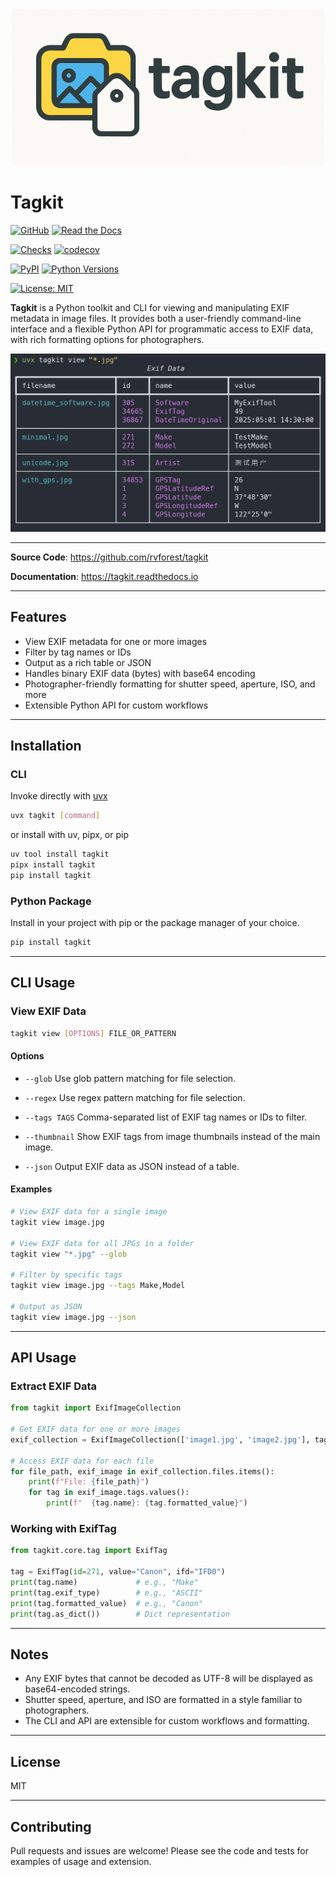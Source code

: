 <!-- markdownlint-disable MD033 MD041 -->
<div align="center">
  <picture>
    <source media="(prefers-color-scheme: dark)" srcset="https://raw.githubusercontent.com/rvforest/tagkit/main/docs/source/_static/logo/tagkit-logo-dark.png" width="500">
<img alt="Tagkit Logo" src="https://raw.githubusercontent.com/rvforest/tagkit/main/docs/source/_static/logo/tagkit-logo-light.png" width="500">
  </picture>
</div>

# Tagkit

[![GitHub](https://img.shields.io/badge/GitHub-rvforest%2Ftagkit-blue?logo=github)](https://github.com/rvforest/tagkit)
[![Read the Docs](https://img.shields.io/readthedocs/tagkit)](https://tagkit.readthedocs.io)

[![Checks](https://img.shields.io/github/check-runs/rvforest/tagkit/main)](https://github.com/rvforest/tagkit/actions/workflows/run-checks.yaml?query=branch%3Amain)
[![codecov](https://codecov.io/gh/rvforest/tagkit/graph/badge.svg?token=JXB4LR2241)](https://codecov.io/gh/rvforest/tagkit)

[![PyPI](https://img.shields.io/pypi/v/tagkit.svg)](https://pypi.org/project/tagkit/)
[![Python Versions](https://img.shields.io/pypi/pyversions/tagkit.svg)](https://pypi.org/project/tagkit/)

[![License: MIT](https://img.shields.io/badge/License-MIT-blue.svg)](https://opensource.org/licenses/MIT)

**Tagkit** is a Python toolkit and CLI for viewing and manipulating EXIF metadata in image files. It provides both a user-friendly command-line interface and a flexible Python API for programmatic access to EXIF data, with rich formatting options for photographers.

![Screenshot: tagkit CLI table output](https://github.com/rvforest/tagkit/blob/main/docs/source/_static/screenshots/cli-table-example.png?raw=true)

---

**Source Code**: <https://github.com/rvforest/tagkit>

**Documentation**: <https://tagkit.readthedocs.io>

---

## Features

- View EXIF metadata for one or more images
- Filter by tag names or IDs
- Output as a rich table or JSON
- Handles binary EXIF data (bytes) with base64 encoding
- Photographer-friendly formatting for shutter speed, aperture, ISO, and more
- Extensible Python API for custom workflows

---

## Installation

### CLI

Invoke directly with [uvx](https://docs.astral.sh/uv/#tools)

```bash
uvx tagkit [command]
```

or install with uv, pipx, or pip

```bash
uv tool install tagkit
pipx install tagkit
pip install tagkit
```

### Python Package

Install in your project with pip or the package manager of your choice.

```bash
pip install tagkit
```

---

## CLI Usage

### View EXIF Data

```bash
tagkit view [OPTIONS] FILE_OR_PATTERN
```

#### Options

- `--glob`
  Use glob pattern matching for file selection.

- `--regex`
  Use regex pattern matching for file selection.

- `--tags TAGS`
  Comma-separated list of EXIF tag names or IDs to filter.

- `--thumbnail`
  Show EXIF tags from image thumbnails instead of the main image.

- `--json`
  Output EXIF data as JSON instead of a table.

#### Examples

```bash
# View EXIF data for a single image
tagkit view image.jpg

# View EXIF data for all JPGs in a folder
tagkit view "*.jpg" --glob

# Filter by specific tags
tagkit view image.jpg --tags Make,Model

# Output as JSON
tagkit view image.jpg --json
```

---

## API Usage

### Extract EXIF Data

```python
from tagkit import ExifImageCollection

# Get EXIF data for one or more images
exif_collection = ExifImageCollection(['image1.jpg', 'image2.jpg'], tag_filter=['Make', 'Model'])

# Access EXIF data for each file
for file_path, exif_image in exif_collection.files.items():
    print(f"File: {file_path}")
    for tag in exif_image.tags.values():
        print(f"  {tag.name}: {tag.formatted_value}")
```

### Working with ExifTag

```python
from tagkit.core.tag import ExifTag

tag = ExifTag(id=271, value="Canon", ifd="IFD0")
print(tag.name)             # e.g., "Make"
print(tag.exif_type)        # e.g., "ASCII"
print(tag.formatted_value)  # e.g., "Canon"
print(tag.as_dict())        # Dict representation
```

---

## Notes

- Any EXIF bytes that cannot be decoded as UTF-8 will be displayed as base64-encoded strings.
- Shutter speed, aperture, and ISO are formatted in a style familiar to photographers.
- The CLI and API are extensible for custom workflows and formatting.

---

## License

MIT

---

## Contributing

Pull requests and issues are welcome! Please see the code and tests for examples of usage and extension.
